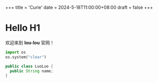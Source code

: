 +++
title = 'Curie'
date = 2024-5-18T11:00:00+08:00
draft = false
+++

# Hello H1

欢迎来到 **lou-lou** 官网！

```python
import os
os.system("clear")
```



```java
public class LuoLuo {
  public String name;
}
```

